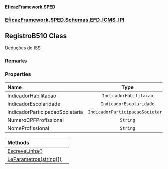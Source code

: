 #### [EficazFramework.SPED](EficazFrameworkSPED.md 'EficazFramework SPED')
### [EficazFramework.SPED.Schemas.EFD_ICMS_IPI](EficazFramework.SPED.Schemas.EFD_ICMS_IPI.md 'EficazFramework.SPED.Schemas.EFD_ICMS_IPI')

## RegistroB510 Class

Deduções do ISS

### Remarks
### Properties

| Name | Type | |
| :--- | :---: | :--- |
| IndicadorHabilitacao | `IndicadorHabilitacao` |  |
| IndicadorEscolaridade | `IndicadorEscolaridade` |  |
| IndicadorParticipacaoSocietaria | `IndicadorParticipacaoSocietaria` |  |
| NumeroCPFProfissional | `String` |  |
| NomeProfissional | `String` |  |

| Methods | |
| :--- | :--- |
| [EscreveLinha()](EficazFramework.SPED.Schemas.EFD_ICMS_IPI/RegistroB510/EscreveLinha().md 'EficazFramework.SPED.Schemas.EFD_ICMS_IPI.RegistroB510.EscreveLinha()') | |
| [LeParametros(string[])](EficazFramework.SPED.Schemas.EFD_ICMS_IPI/RegistroB510/LeParametros(string[]).md 'EficazFramework.SPED.Schemas.EFD_ICMS_IPI.RegistroB510.LeParametros(string[])') | |
